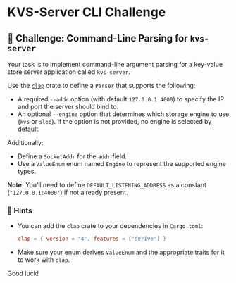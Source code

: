 # KVS-Server CLI Challenge

## 🧠 Challenge: Command-Line Parsing for `kvs-server`

Your task is to implement command-line argument parsing for a key-value store server application called `kvs-server`.

Use the [`clap`](https://docs.rs/clap/latest/clap/) crate to define a `Parser` that supports the following:

- A required `--addr` option (with default `127.0.0.1:4000`) to specify the IP and port the server should bind to.
- An optional `--engine` option that determines which storage engine to use (`kvs` or `sled`). If the option is not provided, no engine is selected by default.

Additionally:
- Define a `SocketAddr` for the `addr` field.
- Use a `ValueEnum` enum named `Engine` to represent the supported engine types.

**Note:** You’ll need to define `DEFAULT_LISTENING_ADDRESS` as a constant (`"127.0.0.1:4000"`) if not already present.

### 🔧 Hints

- You can add the `clap` crate to your dependencies in `Cargo.toml`:
  ```toml
  clap = { version = "4", features = ["derive"] }
  ```
- Make sure your enum derives `ValueEnum` and the appropriate traits for it to work with `clap`.

Good luck!

